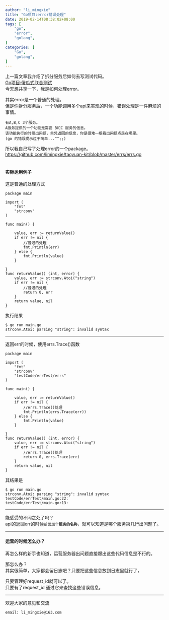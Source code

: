 ```yaml
---
author: "li_mingxie"
title: "Go项目:error错误处理"
date: 2019-02-14T08:38:02+08:00
tags: [
    "go",
    "error",
    "golang",
]
categories: [
    "Go",
    "golang",
]
---
```


上一篇文章我介绍了拆分服务后如何去写测试代码。   
[Go项目:傻瓜式联合测试](https://limingxie.github.io/go/my_go_test4/)  
今天想共享一下，我是如何处理error。<!--more-->

其实error是一个普通的处理。  
但是你拆分服务后，一个功能调用多个api来实现的时候，错误处理是一件麻烦的事情。

```
有A,B,C 3个服务。  
A服务提供的一个功能是需要 B和C 服务的信息。  
该功能执行的时候出问题，单凭返回的信息，你是很难一眼看出问题点是在哪里。  
(go 的错误提示过于简单...^^;;)
```

所以我自己写了处理error的一个package。  
https://github.com/limingxie/taoyuan-kit/blob/master/errs/errs.go
<Br />
<Br />

#### **实际运用例子**
这是普通的处理方式
```
package main

import (
	"fmt"
	"strconv"
)

func main() {

	value, err := returnValue()
	if err != nil {
        //普通的处理
		fmt.Println(err)
	} else {
		fmt.Println(value)
	}

}
func returnValue() (int, error) {
	value, err := strconv.Atoi("string")
	if err != nil {
        //普通的处理
		return 0, err
	}
	return value, nil
}
```

执行结果

```
$ go run main.go
strconv.Atoi: parsing "string": invalid syntax
```
------------
返回err的时候，使用errs.Trace()函数

```
package main

import (
	"fmt"
	"strconv"
	"testCode/errTest/errs"
)

func main() {

	value, err := returnValue()
	if err != nil {
        //errs.Trace()处理
		fmt.Println(errs.Trace(err))
	} else {
		fmt.Println(value)
	}

}
func returnValue() (int, error) {
	value, err := strconv.Atoi("string")
	if err != nil {
        //errs.Trace()处理
		return 0, errs.Trace(err)
	}
	return value, nil
}
```

其结果是
```
$ go run main.go
strconv.Atoi: parsing "string": invalid syntax
testCode/errTest/main.go:22: 
testCode/errTest/main.go:13: 
```
---------------------

能感受的不同之处了吗？  
api的返回err的时候`前面加个`**`服务的名称`**，就可以知道是哪个服务第几行出问题了。

---------------------

#### **运营的时候怎么办？**

再怎么样的新手也知道，运营服务器出问题直接爆出这些代码信息是不行的。  

那怎么办？  
其实很简单，大家都会留日志吧？只要把这些信息放到日志里就行了， 

只要管理好request_id就可以了。  
只要有了request_id 通过它来查找这些错误信息。

----------------------------------------------
欢迎大家的意见和交流

`email: li_mingxie@163.com`
